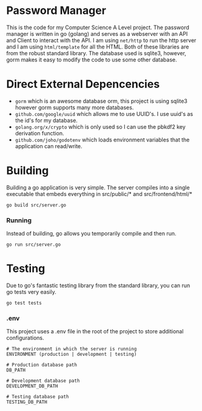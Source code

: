 # Password Manager
This is the code for my Computer Science A Level project. The password manager is written in go (golang) and serves as a webserver with an API and Client to interact with the API. I am using `net/http` to run the http server and I am using `html/template` for all the HTML. Both of these libraries are from the robust standard library. The database used is sqlite3, however, gorm makes it easy to modify the code to use some other database.

# Direct External Depencencies
- `gorm` which is an awesome database orm, this project is using sqlite3 however gorm supports many more databases. 
- `github.com/google/uuid` which allows me to use UUID's. I use uuid's as the id's for my database.
- `golang.org/x/crypto` which is only used so I can use the pbkdf2 key derivation function.
- `github.com/joho/godotenv` which loads environment variables that the application can read/write.

# Building
Building a go application is very simple. The server compiles into a single executable that embeds everything in src/public/* and src/frontend/html/*
```
go build src/server.go
```

### Running
Instead of building, go allows you temporarily compile and then run.
```
go run src/server.go
```

# Testing
Due to go's fantastic testing library from the standard library, you can run go tests very easily.
```
go test tests
```

### .env
This project uses a .env file in the root of the project to store additional configurations. 

```
# The environment in which the server is running
ENVIRONMENT (production | development | testing)

# Production database path
DB_PATH

# Development database path
DEVELOPMENT_DB_PATH

# Testing database path
TESTING_DB_PATH
```